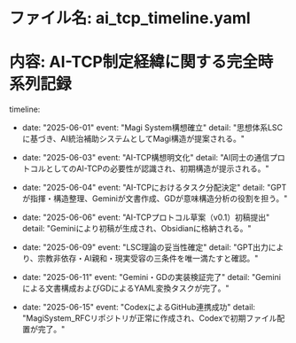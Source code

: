 # ファイル名: ai_tcp_timeline.yaml
# 内容: AI-TCP制定経緯に関する完全時系列記録

timeline:
  - date: "2025-06-01"
    event: "Magi System構想確立"
    detail: "思想体系LSCに基づき、AI統治補助システムとしてMagi構造が提案される。"

  - date: "2025-06-03"
    event: "AI-TCP構想明文化"
    detail: "AI同士の通信プロトコルとしてのAI-TCPの必要性が認識され、初期構造が提示される。"

  - date: "2025-06-04"
    event: "AI-TCPにおけるタスク分配決定"
    detail: "GPTが指揮・構造整理、Geminiが文書作成、GDが意味構造分析の役割を担う。"

  - date: "2025-06-06"
    event: "AI-TCPプロトコル草案（v0.1）初稿提出"
    detail: "Geminiにより初稿が生成され、Obsidianに格納される。"

  - date: "2025-06-09"
    event: "LSC理論の妥当性確定"
    detail: "GPT出力により、宗教非依存・AI親和・現実受容の三条件を唯一満たすと確認。"

  - date: "2025-06-11"
    event: "Gemini・GDの実装検証完了"
    detail: "Geminiによる文書構成およびGDによるYAML変換タスクが完了。"

  - date: "2025-06-15"
    event: "CodexによるGitHub連携成功"
    detail: "MagiSystem_RFCリポジトリが正常に作成され、Codexで初期ファイル配置が完了。"